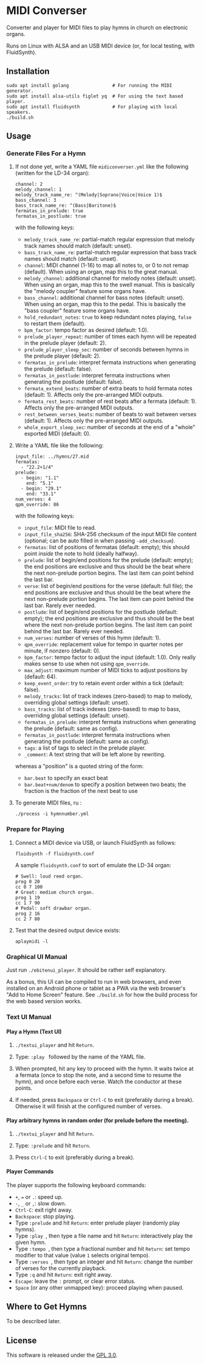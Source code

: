 # MIDI Converser

Converter and player for MIDI files to play hymns in church on
electronic organs.

Runs on Linux with ALSA and an USB MIDI device (or, for local testing,
with FluidSynth).

## Installation

    sudo apt install golang                # For running the MIDI generator.
    sudo apt install alsa-utils figlet yq  # For using the text based player.
    sudo apt install fluidsynth            # For playing with local speakers.
    ./build.sh

## Usage

### Generate Files For a Hymn

1.  If not done yet, write a YAML file `midiconverser.yml` like the following
    (written for the LD-34 organ):

        channel: 2
        melody_channel: 1
        melody_track_name_re: ^(Melody|Soprano|Voice|Voice 1)$
        bass_channel: 3
        bass_track_name_re: ^(Bass|Baritone)$
        fermatas_in_prelude: true
        fermatas_in_postlude: true

    with the following keys:

    - `melody_track_name_re`: partial-match regular expression that
      melody track names should match (default: unset).
    - `bass_track_name_re`: partial-match regular expression that bass
      track names should match (default: unset).
    - `channel`: MIDI channel (1-16) to map all notes to, or 0 to not
      remap (default). When using an organ, map this to the great
      manual.
    - `melody_channel`: additional channel for melody notes (default:
      unset). When using an organ, map this to the swell manual. This is
      basically the "melody coupler" feature some organs have.
    - `bass_channel`: additional channel for bass notes (default:
      unset). When using an organ, map this to the pedal. This is
      basically the "bass coupler" feature some organs have.
    - `hold_redundant_notes`: `true` to keep redundant notes playing,
      `false` to restart them (default).
    - `bpm_factor`: tempo factor as desired (default: 1.0).
    - `prelude_player_repeat`: number of times each hymn will be
      repeated in the prelude player (default: 2).
    - `prelude_player_sleep_sec`: number of seconds between hymns in the
      prelude player (default: 2).
    - `fermatas_in_prelude`: interpret fermata instructions when
      generating the prelude (default: false).
    - `fermatas_in_postlude`: interpret fermata instructions when
      generating the postlude (default: false).
    - `fermata_extend_beats`: number of extra beats to hold fermata
      notes (default: 1). Affects only the pre-arranged MIDI outputs.
    - `fermata_rest_beats`: number of rest beats after a fermata
      (default: 1). Affects only the pre-arranged MIDI outputs.
    - `rest_between_verses_beats`: number of beats to wait between
      verses (default: 1). Affects only the pre-arranged MIDI outputs.
    - `whole_export_sleep_sec`: number of seconds at the end of a
      "whole" exported MIDI (default: 0).

2.  Write a YAML file like the following:

        input_file: ../hymns/27.mid
        fermatas:
          - "22.2+1/4"
        prelude:
          - begin: "1.1"
            end: "5.1"
          - begin: "29.1"
            end: "33.1"
        num_verses: 4
        qpm_override: 86

    with the following keys:

    - `input_file`: MIDI file to read.
    - `input_file_sha256`: SHA-256 checksum of the input MIDI file
      content (optional; can be auto filled in when passing
      `-add_checksum`).
    - `fermatas`: list of positions of fermatas (default: empty); this
      should point *inside* the note to hold (ideally halfway).
    - `prelude`: list of begin/end positions for the prelude (default:
      empty); the end positions are exclusive and thus should be the
      beat where the next non-prelude portion begins. The last item can
      point behind the last bar.
    - `verse`: list of begin/end positions for the verse (default: full
      file); the end positions are exclusive and thus should be the beat
      where the next non-prelude portion begins. The last item can point
      behind the last bar. Rarely ever needed.
    - `postlude`: list of begin/end positions for the postlude (default:
      empty); the end positions are exclusive and thus should be the
      beat where the next non-prelude portion begins. The last item can
      point behind the last bar. Rarely ever needed.
    - `num_verses`: number of verses of this hymn (default: 1).
    - `qpm_override`: replacement value for tempo in quarter notes per
      minute, if nonzero (default: 0).
    - `bpm_factor`: tempo factor to adjust the input (default: 1.0).
      Only really makes sense to use when not using `qpm_override`.
    - `max_adjust`: maximum number of MIDI ticks to adjust positions by
      (default: 64).
    - `keep_event_order`: try to retain event order within a tick
      (default: false).
    - `melody_tracks`: list of track indexes (zero-based) to map to
      melody, overriding global settings (default: unset).
    - `bass_tracks`: list of track indexes (zero-based) to map to bass,
      overriding global settings (default: unset).
    - `fermatas_in_prelude`: interpret fermata instructions when
      generating the prelude (default: same as config).
    - `fermatas_in_postlude`: interpret fermata instructions when
      generating the postlude (default: same as config).
    - `tags`: a list of tags to select in the prelude player.
    - `_comment`: A text string that will be left alone by rewriting.

    whereas a "position" is a quoted string of the form:

    - `bar.beat` to specify an exact beat
    - `bar.beat+num/denom` to specify a position between two beats; the
      fraction is the fraction of the next beat to use

3.  To generate MIDI files, ru :

        ./process -i hymnnumber.yml

### Prepare for Playing

1.  Connect a MIDI device via USB, or launch FluidSynth as follows:

        fluidsynth -f fluidsynth.conf

    A sample `fluidsynth.conf` to sort of emulate the LD-34 organ:

        # Swell: loud reed organ.
        prog 0 20
        cc 0 7 100
        # Great: medium church organ.
        prog 1 19
        cc 1 7 90
        # Pedal: soft drawbar organ.
        prog 2 16
        cc 2 7 80

2.  Test that the desired output device exists:

        aplaymidi -l

### Graphical UI Manual

Just run `./ebitenui_player`. It should be rather self explanatory.

As a bonus, this UI can be compiled to run in web browsers, and even
installed on an Android phone or tablet as a PWA via the web browser's
"Add to Home Screen" feature. See `./build.sh` for how the build process
for the web based version works.

### Text UI Manual

#### Play a Hymn (Text UI)

1.  `./textui_player` and hit `Return`.

2.  Type: `:play ` followed by the name of the YAML file.

3.  When prompted, hit any key to proceed with the hymn. It waits twice
    at a fermata (once to stop the note, and a second time to resume the
    hymn), and once before each verse. Watch the conductor at these
    points.

4.  If needed, press `Backspace` or `Ctrl-C` to exit (preferably during
    a break). Otherwise it will finish at the configured number of
    verses.

#### Play arbitrary hymns in random order (for prelude before the meeting).

1.  `./textui_player` and hit `Return`.

2.  Type: `:prelude` and hit `Return`.

3.  Press `Ctrl-C` to exit (preferably during a break).

#### Player Commands

The player supports the following keyboard commands:

- `+`, `=` or `.`: speed up.
- `-`, `_` or `,`: slow down.
- `Ctrl-C`: exit right away.
- `Backspace`: stop playing.
- Type `:prelude` and hit `Return`: enter prelude player (randomly play
  hymns).
- Type `:play `, then type a file name and hit `Return`: interactively
  play the given hymn.
- Type `:tempo `, then type a fractional number and hit `Return`: set
  tempo modifier to that value (value `1` selects original tempo).
- Type `:verses `, then type an integer and hit `Return`: change the
  number of verses for the currently playback.
- Type `:q` and hit `Return`: exit right away.
- `Escape`: leave the `:` prompt, or clear error status.
- `Space` (or any other unmapped key): proceed playing when paused.

## Where to Get Hymns

To be described later.

## License

This software is released under the [GPL 3.0](COPYING.md).

